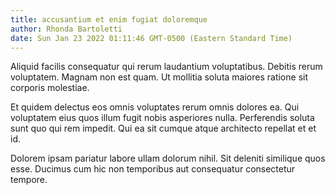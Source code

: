 ```yaml
---
title: accusantium et enim fugiat doloremque
author: Rhonda Bartoletti
date: Sun Jan 23 2022 01:11:46 GMT-0500 (Eastern Standard Time)
---
```

Aliquid facilis consequatur qui rerum laudantium voluptatibus. Debitis rerum voluptatem. Magnam non est quam. Ut mollitia soluta maiores ratione sit corporis molestiae.

 Et quidem delectus eos omnis voluptates rerum omnis dolores ea. Qui voluptatem eius quos illum fugit nobis asperiores nulla. Perferendis soluta sunt quo qui rem impedit. Qui ea sit cumque atque architecto repellat et et id.

 Dolorem ipsam pariatur labore ullam dolorum nihil. Sit deleniti similique quos esse. Ducimus cum hic non temporibus aut consequatur consectetur tempore.
